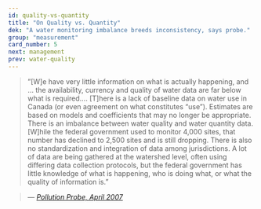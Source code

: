 ```yaml
---
id: quality-vs-quantity
title: "On Quality vs. Quantity"
dek: "A water monitoring imbalance breeds inconsistency, says probe."
group: "measurement"
card_number: 5
next: management 
prev: water-quality
---
```


> ”[W]e have very little information on what is actually happening, and … the availability, currency and quality of water data are far below what is required…. [T]here is a lack of baseline data on water use in Canada (or even agreement on what constitutes “use”). Estimates are based on models and coefficients that may no longer be appropriate. There is an imbalance between water quality and water quantity data. [W]hile the federal government used to monitor 4,000 sites, that number has declined to 2,500 sites and is still dropping. There is also no standardization and integration of data among jurisdictions. A lot of data are being gathered at the watershed level, often using differing data collection protocols, but the federal government has little knowledge of what is happening, who is doing what, or what the quality of information is.”

> — <cite>[Pollution Probe, April 2007][1]</cite>

[1]:http://boldon.org/pdf/WPWS%20Final%20Report%2020070503.pdf
